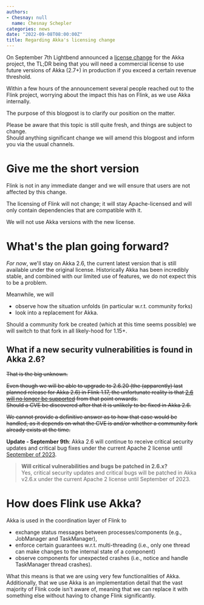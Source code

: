```yaml
---
authors:
- Chesnay: null
  name: Chesnay Schepler
categories: news
date: "2022-09-08T08:00:00Z"
title: Regarding Akka's licensing change
---
```


On September 7th Lightbend announced a [license change](https://www.lightbend.com/blog/why-we-are-changing-the-license-for-akka) for the Akka project, the TL;DR being that you will need a commercial license to use future versions of Akka (2.7+) in production if you exceed a certain revenue threshold.

Within a few hours of the announcement several people reached out to the Flink project, worrying about the impact this has on Flink, as we use Akka internally.

The purpose of this blogpost is to clarify our position on the matter.

Please be aware that this topic is still quite fresh, and things are subject to change.  
Should anything significant change we will amend this blogpost and inform you via the usual channels.

# Give me the short version

Flink is not in any immediate danger and we will ensure that users are not affected by this change.

The licensing of Flink will not change; it will stay Apache-licensed and will only contain dependencies that are compatible with it.

We will not use Akka versions with the new license.

# What's the plan going forward?

_For now_, we'll stay on Akka 2.6, the current latest version that is still available under the original license.
Historically Akka has been incredibly stable, and combined with our limited use of features, we do not expect this to be a problem.

Meanwhile, we will 

* observe how the situation unfolds (in particular w.r.t. community forks)
* look into a replacement for Akka.

Should a community fork be created (which at this time seems possible) we will switch to that fork in all likely-hood for 1.15+.

## What if a new security vulnerabilities is found in Akka 2.6?

~~That is the big unknown.~~

~~Even though we will be able to upgrade to 2.6.20 (the (apparently) last planned release for Akka 2.6) in Flink 1.17, the unfortunate reality is that [2.6 will no longer be supported](https://github.com/akka/akka/pull/31561#issuecomment-1239217602) from that point onwards.  
Should a CVE be discovered after that it is unlikely to be fixed in Akka 2.6.~~

~~We cannot provide a definitive answer as to how that case would be handled, as it depends on what the CVE is and/or whether a community fork already exists at the time.~~  

**Update - September 9th**: Akka 2.6 will continue to receive critical security updates and critical bug fixes under the current Apache 2 license until [September of 2023](https://www.lightbend.com/akka/license-faq).

> **Will critical vulnerabilities and bugs be patched in 2.6.x?**  
> Yes, critical security updates and critical bugs will be patched in Akka v2.6.x under the current Apache 2 license until September of 2023.

# How does Flink use Akka?

Akka is used in the coordination layer of Flink to

* exchange status messages between processes/components (e.g., JobManager and TaskManager),
* enforce certain guarantees w.r.t. multi-threading (i.e., only one thread can make changes to the internal state of a component)
* observe components for unexpected crashes (i.e., notice and handle TaskManager thread crashes).

What this means is that we are using very few functionalities of Akka.  
Additionally, that we use Akka is an implementation detail that the vast majority of Flink code isn't aware of, meaning that we can replace it with something else without having to change Flink significantly.